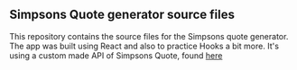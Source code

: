 ## Simpsons Quote generator source files

This repository contains the source files for the Simpsons quote generator. The app was built using React and also to practice Hooks a bit more. It's using a custom made API of Simpsons Quote, found [here](https://api.myjson.com/bins/qnf8j)
